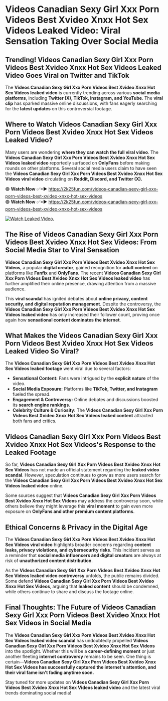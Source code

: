 # Videos Canadian Sexy Girl Xxx Porn Videos Best Xvideo Xnxx Hot Sex Videos Leaked Video: Viral Sensation Taking Over Social Media

## **Trending! Videos Canadian Sexy Girl Xxx Porn Videos Best Xvideo Xnxx Hot Sex Videos Leaked Video Goes Viral on Twitter and TikTok**
The **Videos Canadian Sexy Girl Xxx Porn Videos Best Xvideo Xnxx Hot Sex Videos leaked video** is currently trending across various **social media platforms**, including **Twitter (X), TikTok, Instagram, and YouTube**. The **viral clip** has sparked massive online discussions, with fans eagerly searching for the **latest updates** on this controversial footage.

## **Where to Watch Videos Canadian Sexy Girl Xxx Porn Videos Best Xvideo Xnxx Hot Sex Videos Leaked Video?**
Many users are wondering **where they can watch the full viral video**. The **Videos Canadian Sexy Girl Xxx Porn Videos Best Xvideo Xnxx Hot Sex Videos leaked video** reportedly surfaced on **OnlyFans** before making rounds on other platforms. Several social media users claim to have seen the **Videos Canadian Sexy Girl Xxx Porn Videos Best Xvideo Xnxx Hot Sex Videos viral video** circulating on **Reddit, Discord, and Twitter (X).**

🟢 **Watch Now** ✅=► https://2k25fun.com/videos-canadian-sexy-girl-xxx-porn-videos-best-xvideo-xnxx-hot-sex-videos  
🟢 **Watch Now** ✅=► https://2k25fun.com/videos-canadian-sexy-girl-xxx-porn-videos-best-xvideo-xnxx-hot-sex-videos  

[![Watch Leaked Video.](https://miro.medium.com/v2/resize:fit:828/format:webp/1*cilzJN44JGOrTw9NJCrNHA.gif "Watch Leaked Video")](https://2k25fun.com/videos-canadian-sexy-girl-xxx-porn-videos-best-xvideo-xnxx-hot-sex-videos)

## **The Rise of Videos Canadian Sexy Girl Xxx Porn Videos Best Xvideo Xnxx Hot Sex Videos: From Social Media Star to Viral Sensation**
**Videos Canadian Sexy Girl Xxx Porn Videos Best Xvideo Xnxx Hot Sex Videos**, a popular **digital creator**, gained recognition for **adult content** on platforms like **Fanfix** and **OnlyFans**. The recent **Videos Canadian Sexy Girl Xxx Porn Videos Best Xvideo Xnxx Hot Sex Videos leaked video** has further amplified their online presence, drawing attention from a massive audience.

This **viral scandal** has ignited debates about **online privacy, content security, and digital reputation management**. Despite the controversy, the **Videos Canadian Sexy Girl Xxx Porn Videos Best Xvideo Xnxx Hot Sex Videos leaked video** has only increased their follower count, proving once again how **sensational content dominates the internet**.

## **What Makes the Videos Canadian Sexy Girl Xxx Porn Videos Best Xvideo Xnxx Hot Sex Videos Leaked Video So Viral?**
The **Videos Canadian Sexy Girl Xxx Porn Videos Best Xvideo Xnxx Hot Sex Videos leaked footage** went viral due to several factors:
- **Sensational Content:** Fans were intrigued by the **explicit nature** of the video.
- **Social Media Exposure:** Platforms like **TikTok, Twitter, and Instagram** fueled the spread.
- **Engagement & Controversy:** Online debates and discussions boosted its **search engine rankings**.
- **Celebrity Culture & Curiosity:** The **Videos Canadian Sexy Girl Xxx Porn Videos Best Xvideo Xnxx Hot Sex Videos leaked content** attracted both fans and critics.

## **Videos Canadian Sexy Girl Xxx Porn Videos Best Xvideo Xnxx Hot Sex Videos's Response to the Leaked Footage**
So far, **Videos Canadian Sexy Girl Xxx Porn Videos Best Xvideo Xnxx Hot Sex Videos** has not made an official statement regarding the **leaked video scandal**. However, speculation continues to grow as more users search for the **Videos Canadian Sexy Girl Xxx Porn Videos Best Xvideo Xnxx Hot Sex Videos leaked video** online.

Some sources suggest that **Videos Canadian Sexy Girl Xxx Porn Videos Best Xvideo Xnxx Hot Sex Videos** may address the controversy soon, while others believe they might leverage this **viral moment** to gain even more exposure on **OnlyFans and other premium content platforms**.

## **Ethical Concerns & Privacy in the Digital Age**
The **Videos Canadian Sexy Girl Xxx Porn Videos Best Xvideo Xnxx Hot Sex Videos viral video** highlights broader concerns regarding **content leaks, privacy violations, and cybersecurity risks**. This incident serves as a reminder that **social media influencers and digital creators** are always at risk of **unauthorized content distribution**.

As the **Videos Canadian Sexy Girl Xxx Porn Videos Best Xvideo Xnxx Hot Sex Videos leaked video controversy** unfolds, the public remains divided. Some defend **Videos Canadian Sexy Girl Xxx Porn Videos Best Xvideo Xnxx Hot Sex Videos**, arguing that **leaked content** should be condemned, while others continue to share and discuss the footage online.

## **Final Thoughts: The Future of Videos Canadian Sexy Girl Xxx Porn Videos Best Xvideo Xnxx Hot Sex Videos in Social Media**
The **Videos Canadian Sexy Girl Xxx Porn Videos Best Xvideo Xnxx Hot Sex Videos leaked video scandal** has undoubtedly propelled **Videos Canadian Sexy Girl Xxx Porn Videos Best Xvideo Xnxx Hot Sex Videos** into the spotlight. Whether this will be a **career-defining moment** or just another fleeting **internet controversy** remains to be seen. One thing is certain—**Videos Canadian Sexy Girl Xxx Porn Videos Best Xvideo Xnxx Hot Sex Videos has successfully captured the internet's attention, and their viral fame isn't fading anytime soon.**

Stay tuned for more updates on **Videos Canadian Sexy Girl Xxx Porn Videos Best Xvideo Xnxx Hot Sex Videos leaked video** and the latest viral trends dominating social media!